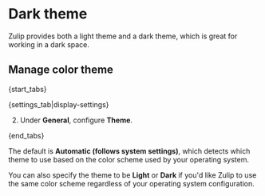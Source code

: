 # Dark theme

Zulip provides both a light theme and a dark theme, which is great
for working in a dark space.

## Manage color theme

{start_tabs}

{settings_tab|display-settings}

2. Under **General**, configure **Theme**.

{end_tabs}

The default is **Automatic (follows system settings)**, which detects which theme to use based
on the color scheme used by your operating system.

You can also specify the theme to be **Light** or **Dark** if you'd like
Zulip to use the same color scheme regardless of your operating system
configuration.
